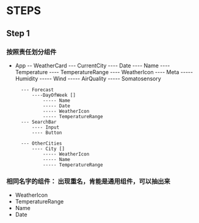 # STEPS

## Step 1

### 按照责任划分组件

- App
    -- WeatherCard
        --- CurrentCity
            ---- Date
            ---- Name
            ---- Temperature
            ---- TemperatureRange
            ---- WeatherIcon
            ---- Meta
                ----- Humidity
                ----- Wind
                ----- AirQuality
                ----- Somatosensory

        --- Forecast
            ----DayOfWeek []
                ----- Name
                ----- Date
                ----- WeatherIcon
                ----- TemperatureRange
        --- SearchBar
            ---- Input
            ---- Button

        --- OtherCities
            ---- City []
                ----- WeatherIcon
                ----- Name
                ----- TemperatureRange

### 相同名字的组件： 出现重名，肯能是通用组件，可以抽出来

- WeatherIcon
- TemperatureRange
- Name
- Date